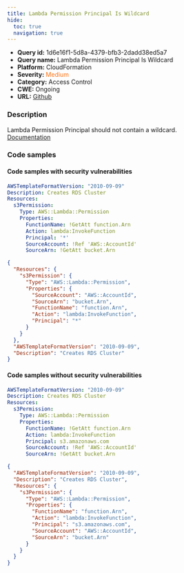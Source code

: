 ```yaml
---
title: Lambda Permission Principal Is Wildcard
hide:
  toc: true
  navigation: true
---
```


<style>
  .highlight .hll {
    background-color: #ff171742;
  }
  .md-content {
    max-width: 1100px;
    margin: 0 auto;
  }
</style>

-   **Query id:** 1d6e16f1-5d8a-4379-bfb3-2dadd38ed5a7
-   **Query name:** Lambda Permission Principal Is Wildcard
-   **Platform:** CloudFormation
-   **Severity:** <span style="color:#ff7213">Medium</span>
-   **Category:** Access Control
-   **CWE:** Ongoing
-   **URL:** [Github](https://github.com/Checkmarx/kics/tree/master/assets/queries/cloudFormation/aws/lambda_permission_principal_is_wildcard)

### Description
Lambda Permission Principal should not contain a wildcard.<br>
[Documentation](https://docs.aws.amazon.com/AWSCloudFormation/latest/UserGuide/aws-resource-lambda-permission.html)

### Code samples
#### Code samples with security vulnerabilities
```yaml title="Positive test num. 1 - yaml file" hl_lines="9"
AWSTemplateFormatVersion: "2010-09-09"
Description: Creates RDS Cluster
Resources:
  s3Permission:
    Type: AWS::Lambda::Permission
    Properties:
      FunctionName: !GetAtt function.Arn
      Action: lambda:InvokeFunction
      Principal: '*'
      SourceAccount: !Ref 'AWS::AccountId'
      SourceArn: !GetAtt bucket.Arn

```
```json title="Positive test num. 2 - json file" hl_lines="10"
{
  "Resources": {
    "s3Permission": {
      "Type": "AWS::Lambda::Permission",
      "Properties": {
        "SourceAccount": "AWS::AccountId",
        "SourceArn": "bucket.Arn",
        "FunctionName": "function.Arn",
        "Action": "lambda:InvokeFunction",
        "Principal": "*"
      }
    }
  },
  "AWSTemplateFormatVersion": "2010-09-09",
  "Description": "Creates RDS Cluster"
}

```


#### Code samples without security vulnerabilities
```yaml title="Negative test num. 1 - yaml file"
AWSTemplateFormatVersion: "2010-09-09"
Description: Creates RDS Cluster
Resources:
  s3Permission:
    Type: AWS::Lambda::Permission
    Properties:
      FunctionName: !GetAtt function.Arn
      Action: lambda:InvokeFunction
      Principal: s3.amazonaws.com
      SourceAccount: !Ref 'AWS::AccountId'
      SourceArn: !GetAtt bucket.Arn

```
```json title="Negative test num. 2 - json file"
{
  "AWSTemplateFormatVersion": "2010-09-09",
  "Description": "Creates RDS Cluster",
  "Resources": {
    "s3Permission": {
      "Type": "AWS::Lambda::Permission",
      "Properties": {
        "FunctionName": "function.Arn",
        "Action": "lambda:InvokeFunction",
        "Principal": "s3.amazonaws.com",
        "SourceAccount": "AWS::AccountId",
        "SourceArn": "bucket.Arn"
      }
    }
  }
}

```
